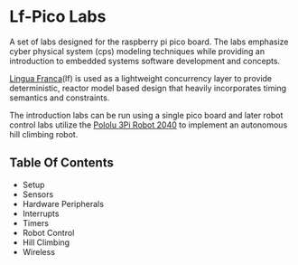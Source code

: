 # Lf-Pico Labs
A set of labs designed for the raspberry pi pico board.
The labs emphasize cyber physical system (cps) modeling techniques while providing an introduction to embedded systems software development and concepts.

[Lingua Franca](https://www.lf-lang.org/)(lf) is used as a lightweight concurrency layer to provide deterministic, reactor model based design that heavily incorporates timing semantics and constraints.

The introduction labs can be run using a single pico board and later robot control labs utilize the [Pololu 3Pi Robot 2040](https://www.pololu.com/product/5001) to implement an autonomous hill climbing robot.

  

## Table Of Contents
- Setup
- Sensors
- Hardware Peripherals
- Interrupts
- Timers
- Robot Control
- Hill Climbing
- Wireless